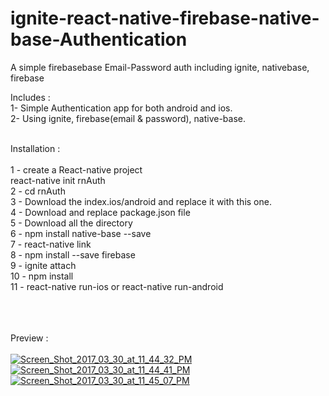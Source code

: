 # ignite-react-native-firebase-native-base-Authentication
A simple firebasebase Email-Password auth including ignite, nativebase, firebase

Includes : 
</br>
1- Simple Authentication app for both android and ios.</br>
2- Using ignite, firebase(email & password), native-base.</br></br>

Installation :
</br></br>
1 - create a React-native project  </br>
      react-native init rnAuth </br>
2 - cd rnAuth</br>
3 - Download the index.ios/android and replace it with this one.</br>
4 - Download and replace package.json file</br>
5 - Download all the directory</br>
6 - npm install native-base --save </br>
7 - react-native link</br>
8 - npm install --save firebase</br>
9 - ignite attach</br>
10 - npm install</br>
11 - react-native run-ios or react-native run-android

<br><br><br>
Preview : 
<br>
<br>
<a href="http://ibb.co/nHj5MF"><img src="http://thumb.ibb.co/nHj5MF/Screen_Shot_2017_03_30_at_11_44_32_PM.png" alt="Screen_Shot_2017_03_30_at_11_44_32_PM" border="0"></a> <a href="http://ibb.co/i1L1va"><img src="http://thumb.ibb.co/i1L1va/Screen_Shot_2017_03_30_at_11_44_41_PM.png" alt="Screen_Shot_2017_03_30_at_11_44_41_PM" border="0"></a> <a href="http://ibb.co/f5PTaa"><img src="http://thumb.ibb.co/f5PTaa/Screen_Shot_2017_03_30_at_11_45_07_PM.png" alt="Screen_Shot_2017_03_30_at_11_45_07_PM" border="0"></a>
